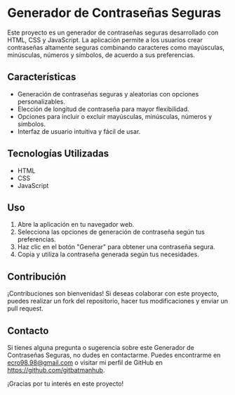 # Generador de Contraseñas Seguras

Este proyecto es un generador de contraseñas seguras desarrollado con HTML, CSS y JavaScript. La aplicación permite a los usuarios crear contraseñas altamente seguras combinando caracteres como mayúsculas, minúsculas, números y símbolos, de acuerdo a sus preferencias.

## Características

- Generación de contraseñas seguras y aleatorias con opciones personalizables.
- Elección de longitud de contraseña para mayor flexibilidad.
- Opciones para incluir o excluir mayúsculas, minúsculas, números y símbolos.
- Interfaz de usuario intuitiva y fácil de usar.

## Tecnologías Utilizadas

- HTML
- CSS
- JavaScript

## Uso

1. Abre la aplicación en tu navegador web.
2. Selecciona las opciones de generación de contraseña según tus preferencias.
3. Haz clic en el botón "Generar" para obtener una contraseña segura.
4. Copia y utiliza la contraseña generada según tus necesidades.

## Contribución

¡Contribuciones son bienvenidas! Si deseas colaborar con este proyecto, puedes realizar un fork del repositorio, hacer tus modificaciones y enviar un pull request.


## Contacto

Si tienes alguna pregunta o sugerencia sobre este Generador de Contraseñas Seguras, no dudes en contactarme. Puedes encontrarme en ecro98.98@gmail.com o visitar mi perfil de GitHub en https://github.com/gitbatmanhub.

¡Gracias por tu interés en este proyecto!

